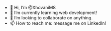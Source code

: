 - 👋 Hi, I’m @XhovaniM8
- 🌱 I’m currently learning web development!
- 💞️ I’m looking to collaborate on anything.
- 📫 How to reach me: message me on LinkedIn!

<!---
XhovaniM8/XhovaniM8 is a ✨ special ✨ repository because its `README.md` (this file) appears on your GitHub profile.
You can click the Preview link to take a look at your changes.
--->
